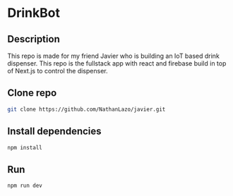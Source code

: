 # DrinkBot

## Description
This repo is made for my friend Javier who is building an IoT based drink dispenser. This repo is the fullstack app with react and firebase build in top of Next.js to control the dispenser.

## Clone repo
```bash
git clone https://github.com/NathanLazo/javier.git
```

## Install dependencies
```bash
npm install
```

## Run
```bash
npm run dev
```